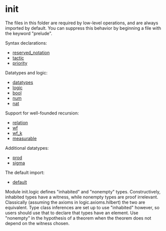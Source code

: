 init
====

The files in this folder are required by low-level operations, and
are always imported by default. You can suppress this behavior by
beginning a file with the keyword "prelude".

Syntax declarations:

* [reserved_notation](reserved_notation.lean)
* [tactic](tactic.lean)
* [priority](priority.lean)

Datatypes and logic:

* [datatypes](datatypes.lean)
* [logic](logic.lean)
* [bool](bool.lean)
* [num](num.lean)
* [nat](nat.lean)

Support for well-founded recursion:

* [relation](relation.lean)
* [wf](wf.lean)
* [wf_k](wf_k.lean)
* [measurable](measurable.lean)

Additional datatypes:

* [prod](prod.lean)
* [sigma](sigma.lean)

The default import:

* [default](default.lean)

Module init.logic defines "inhabited" and "nonempty"
types. Constructively, inhabited types have a witness, while nonempty
types are proof irrelevant. Classically (assuming the axioms in
logic.axioms.hilbert) the two are equivalent. Type class inferences
are set up to use "inhabited" however, so users should use that to
declare that types have an element. Use "nonempty" in the hypothesis
of a theorem when the theorem does not depend on the witness chosen.
